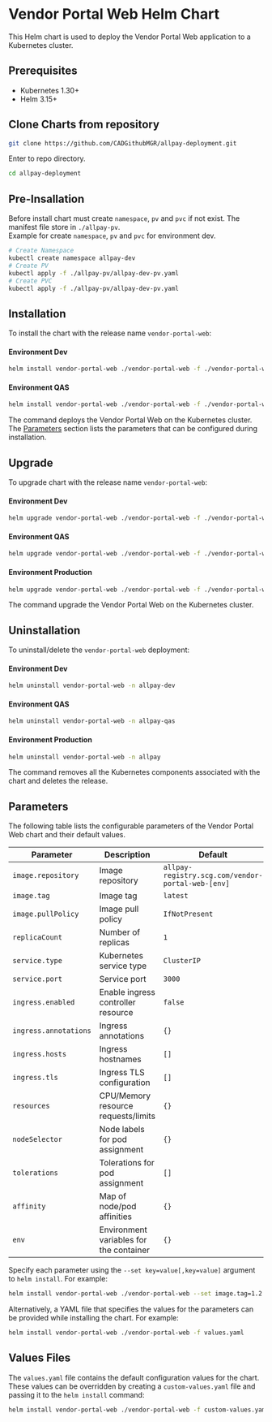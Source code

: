 # Vendor Portal Web Helm Chart

This Helm chart is used to deploy the Vendor Portal Web application to a Kubernetes cluster.

## Prerequisites

- Kubernetes 1.30+
- Helm 3.15+

## Clone Charts from repository

```bash
git clone https://github.com/CADGithubMGR/allpay-deployment.git
```
Enter to repo directory.
```bash
cd allpay-deployment
```
## Pre-Insallation
Before install chart must create `namespace`, `pv` and `pvc` if not exist. The manifest file store in `./allpay-pv`.
<br/>Example for create `namespace`, `pv` and `pvc` for environment dev.
```bash
# Create Namespace
kubectl create namespace allpay-dev
# Create PV
kubectl apply -f ./allpay-pv/allpay-dev-pv.yaml
# Create PVC
kubectl apply -f ./allpay-pv/allpay-dev-pv.yaml
```

## Installation

To install the chart with the release name `vendor-portal-web`:

#### Environment Dev

```bash
helm install vendor-portal-web ./vendor-portal-web -f ./vendor-portal-web/values.dev.yaml -n allpay-dev
```
#### Environment QAS

```bash
helm install vendor-portal-web ./vendor-portal-web -f ./vendor-portal-web/values.qas.yaml -n allpay-qas
```

The command deploys the Vendor Portal Web on the Kubernetes cluster. The [Parameters](#parameters) section lists the parameters that can be configured during installation.

## Upgrade

To upgrade chart with the release name `vendor-portal-web`:

#### Environment Dev

```bash
helm upgrade vendor-portal-web ./vendor-portal-web -f ./vendor-portal-web/values.dev.yaml -n allpay-dev
```
#### Environment QAS

```bash
helm upgrade vendor-portal-web ./vendor-portal-web -f ./vendor-portal-web/values.qas.yaml -n allpay-qas
```
#### Environment Production

```bash
helm upgrade vendor-portal-web ./vendor-portal-web -f ./vendor-portal-web/values.prd.yaml -n allpay-prd
```

The command upgrade the Vendor Portal Web on the Kubernetes cluster.

## Uninstallation

To uninstall/delete the `vendor-portal-web` deployment:

#### Environment Dev

```bash
helm uninstall vendor-portal-web -n allpay-dev
```
#### Environment QAS

```bash
helm uninstall vendor-portal-web -n allpay-qas
```
#### Environment Production

```bash
helm uninstall vendor-portal-web -n allpay
```

The command removes all the Kubernetes components associated with the chart and deletes the release.

## Parameters

The following table lists the configurable parameters of the Vendor Portal Web chart and their default values.

| Parameter                        | Description                                                  | Default                   |
|----------------------------------|--------------------------------------------------------------|---------------------------|
| `image.repository`               | Image repository                                             | `allpay-registry.scg.com/vendor-portal-web-[env]` |
| `image.tag`                      | Image tag                                                    | `latest`                  |
| `image.pullPolicy`               | Image pull policy                                            | `IfNotPresent`            |
| `replicaCount`                   | Number of replicas                                           | `1`                       |
| `service.type`                   | Kubernetes service type                                      | `ClusterIP`               |
| `service.port`                   | Service port                                                 | `3000`                    |
| `ingress.enabled`                | Enable ingress controller resource                           | `false`                   |
| `ingress.annotations`            | Ingress annotations                                          | `{}`                      |
| `ingress.hosts`                  | Ingress hostnames                                            | `[]`                      |
| `ingress.tls`                    | Ingress TLS configuration                                    | `[]`                      |
| `resources`                      | CPU/Memory resource requests/limits                          | `{}`                      |
| `nodeSelector`                   | Node labels for pod assignment                               | `{}`                      |
| `tolerations`                    | Tolerations for pod assignment                               | `[]`                      |
| `affinity`                       | Map of node/pod affinities                                   | `{}`                      |
| `env`                            | Environment variables for the container                      | `{}`                      |

Specify each parameter using the `--set key=value[,key=value]` argument to `helm install`. For example:

```bash
helm install vendor-portal-web ./vendor-portal-web --set image.tag=1.2.3,replicaCount=2
```

Alternatively, a YAML file that specifies the values for the parameters can be provided while installing the chart. For example:

```bash
helm install vendor-portal-web ./vendor-portal-web -f values.yaml
```

## Values Files

The `values.yaml` file contains the default configuration values for the chart. These values can be overridden by creating a `custom-values.yaml` file and passing it to the `helm install` command:

```bash
helm install vendor-portal-web ./vendor-portal-web -f custom-values.yaml
```

